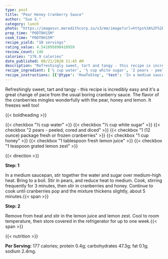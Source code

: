```yaml
---
type: post
title: "Pear Honey Cranberry Sauce"
author: "Sue S."
category: lunch
photo: "https://imagesvc.meredithcorp.io/v3/mm/image?url=https%3A%2F%2Fimages.media-allrecipes.com%2Fuserphotos%2F7076150.jpg"
prep_time: "P0DT0H15M"
cook_time: "P0DT0H15M"
recipe_yield: "10 servings"
rating_value: 4.541095890410959
review_count: 146
calories: "176.9 calories"
date_published: 08/21/2020 11:45 AM
description: "Refreshingly sweet, tart and tangy - this recipe is incredibly easy and it's a great change of pace from the usual boring cranberry sauce. The flavor of the cranberries mingles wonderfully with the pear, honey and lemon. It freezes well too!"
recipe_ingredient: ['½ cup water', '½ cup white sugar', '2 pears - peeled, cored and diced', '1 (12 ounce) package fresh or frozen cranberries', '1 cup honey', '1 tablespoon fresh lemon juice', '1 teaspoon grated lemon zest']
recipe_instructions: [{'@type': 'HowToStep', 'text': 'In a medium saucepan, stir together the water and sugar over medium-high heat. Bring to a boil. Stir in pears, and reduce heat to medium. Cook, stirring frequently for 3 minutes, then stir in cranberries and honey. Continue to cook until cranberries pop and the mixture thickens slightly, about 5 minutes.\n'}, {'@type': 'HowToStep', 'text': 'Remove from heat and stir in the lemon juice and lemon zest. Cool to room temperature, then store covered in the refrigerator for up to one week.\n'}]
---
```


Refreshingly sweet, tart and tangy - this recipe is incredibly easy and it's a great change of pace from the usual boring cranberry sauce. The flavor of the cranberries mingles wonderfully with the pear, honey and lemon. It freezes well too! 

{{< boldheading >}}

{{< checkbox "½ cup water" >}}
{{< checkbox "½ cup white sugar" >}}
{{< checkbox "2  pears - peeled, cored and diced" >}}
{{< checkbox "1 (12 ounce) package fresh or frozen cranberries" >}}
{{< checkbox "1 cup honey" >}}
{{< checkbox "1 tablespoon fresh lemon juice" >}}
{{< checkbox "1 teaspoon grated lemon zest" >}}


{{< direction >}}

**Step: 1**

In a medium saucepan, stir together the water and sugar over medium-high heat. Bring to a boil. Stir in pears, and reduce heat to medium. Cook, stirring frequently for 3 minutes, then stir in cranberries and honey. Continue to cook until cranberries pop and the mixture thickens slightly, about 5 minutes.{{< span >}}

**Step: 2**

Remove from heat and stir in the lemon juice and lemon zest. Cool to room temperature, then store covered in the refrigerator for up to one week.{{< span >}}

{{< nutrition >}}

**Per Serving:** 177 calories; protein 0.4g; carbohydrates 47.3g; fat 0.1g; sodium 2.4mg.